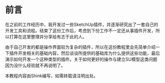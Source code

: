 # 前言

在之前的工作经历中，我开发过一些SketchUp插件，并逐渐研究出了一套自己的开发工具和流程。结束了这份工作后，考虑到下份工作不一定还从事插件开发，所以打算在这里整理并分享给有志于此的人。

由于自己开发的都是操作界面较为复杂的插件，所以在这份教程里会先简单介绍一下插件开发相关的基础内容，然后谈谈所提供的基础库为什么提供这些功能，最后演示如何开发一个这种类型的插件。关于如何更好的操作与建立SU模型这类问题因为没什么经验就不再说明了。

本教程内容由Shink编写，如需转载请注明出处。
